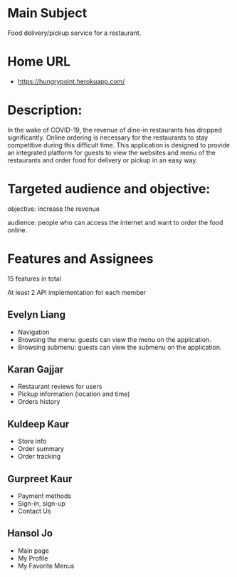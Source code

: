 # Main Subject
Food delivery/pickup service for a restaurant. 

# Home URL

* https://hungrypoint.herokuapp.com/

# Description:
 In the wake of COVID-19, the revenue of dine-in restaurants has dropped significantly. Online ordering is necessary for the restaurants to stay competitive during this difficult time. This application is designed to provide an integrated platform for guests to view the websites and menu of the restaurants and order food for delivery or pickup in an easy way.

# Targeted audience and objective:
objective: increase the revenue

audience: people who can access the internet and want to order the food online.

 

# Features and Assignees
15 features in total

At least 2 API implementation for each member

## Evelyn Liang

 * Navigation
 * Browsing the menu: guests can view the menu on the application.
 * Browsing submenu: guests can view the submenu on the application.

## Karan Gajjar

* Restaurant reviews for users 
* Pickup information (location and time)
* Orders history

## Kuldeep Kaur

* Store info
* Order summary
* Order tracking

## Gurpreet Kaur

* Payment methods
* Sign-in, sign-up
* Contact Us

## Hansol Jo

* Main page
* My Profile
* My Favorite Menus
